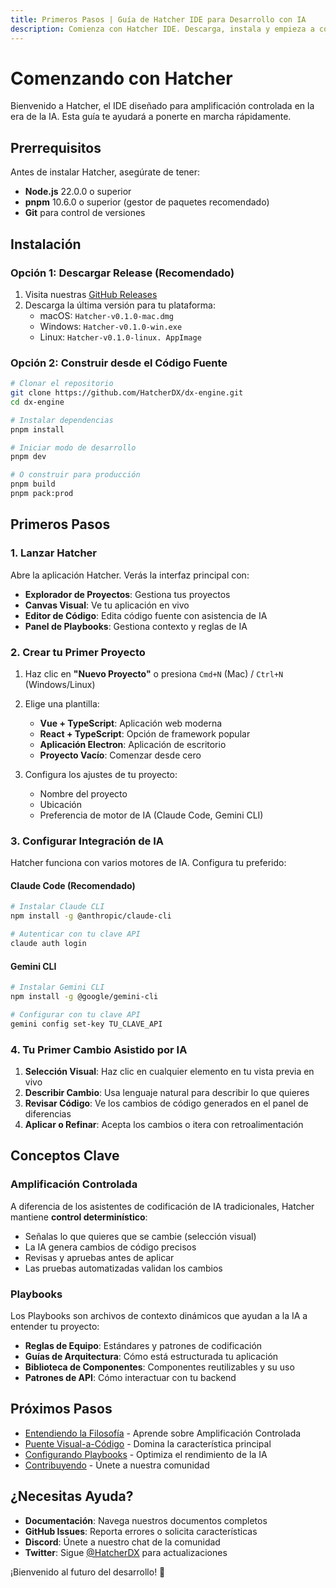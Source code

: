 ```yaml
---
title: Primeros Pasos | Guía de Hatcher IDE para Desarrollo con IA
description: Comienza con Hatcher IDE. Descarga, instala y empieza a construir con desarrollo controlado de IA. Guía completa de configuración para el IDE de código abierto que da a los desarrolladores control determinístico sobre la IA.
---
```


# Comenzando con Hatcher

Bienvenido a Hatcher, el IDE diseñado para amplificación controlada en la era de la IA. Esta guía te ayudará a ponerte en marcha rápidamente.

## Prerrequisitos

Antes de instalar Hatcher, asegúrate de tener:

- **Node.js** 22.0.0 o superior
- **pnpm** 10.6.0 o superior (gestor de paquetes recomendado)
- **Git** para control de versiones

## Instalación

### Opción 1: Descargar Release (Recomendado)

1. Visita nuestras [GitHub Releases](https://github.com/HatcherDX/dx-engine/releases)
2. Descarga la última versión para tu plataforma:
   - macOS: `Hatcher-v0.1.0-mac.dmg`
   - Windows: `Hatcher-v0.1.0-win.exe`
   - Linux: `Hatcher-v0.1.0-linux. AppImage`

### Opción 2: Construir desde el Código Fuente

```bash
# Clonar el repositorio
git clone https://github.com/HatcherDX/dx-engine.git
cd dx-engine

# Instalar dependencias
pnpm install

# Iniciar modo de desarrollo
pnpm dev

# O construir para producción
pnpm build
pnpm pack:prod
```

## Primeros Pasos

### 1. Lanzar Hatcher

Abre la aplicación Hatcher. Verás la interfaz principal con:

- **Explorador de Proyectos**: Gestiona tus proyectos
- **Canvas Visual**: Ve tu aplicación en vivo
- **Editor de Código**: Edita código fuente con asistencia de IA
- **Panel de Playbooks**: Gestiona contexto y reglas de IA

### 2. Crear tu Primer Proyecto

1. Haz clic en **"Nuevo Proyecto"** o presiona `Cmd+N` (Mac) / `Ctrl+N` (Windows/Linux)
2. Elige una plantilla:
   - **Vue + TypeScript**: Aplicación web moderna
   - **React + TypeScript**: Opción de framework popular
   - **Aplicación Electron**: Aplicación de escritorio
   - **Proyecto Vacío**: Comenzar desde cero

3. Configura los ajustes de tu proyecto:
   - Nombre del proyecto
   - Ubicación
   - Preferencia de motor de IA (Claude Code, Gemini CLI)

### 3. Configurar Integración de IA

Hatcher funciona con varios motores de IA. Configura tu preferido:

#### Claude Code (Recomendado)

```bash
# Instalar Claude CLI
npm install -g @anthropic/claude-cli

# Autenticar con tu clave API
claude auth login
```

#### Gemini CLI

```bash
# Instalar Gemini CLI
npm install -g @google/gemini-cli

# Configurar con tu clave API
gemini config set-key TU_CLAVE_API
```

### 4. Tu Primer Cambio Asistido por IA

1. **Selección Visual**: Haz clic en cualquier elemento en tu vista previa en vivo
2. **Describir Cambio**: Usa lenguaje natural para describir lo que quieres
3. **Revisar Código**: Ve los cambios de código generados en el panel de diferencias
4. **Aplicar o Refinar**: Acepta los cambios o itera con retroalimentación

## Conceptos Clave

### Amplificación Controlada

A diferencia de los asistentes de codificación de IA tradicionales, Hatcher mantiene **control determinístico**:

- Señalas lo que quieres que se cambie (selección visual)
- La IA genera cambios de código precisos
- Revisas y apruebas antes de aplicar
- Las pruebas automatizadas validan los cambios

### Playbooks

Los Playbooks son archivos de contexto dinámicos que ayudan a la IA a entender tu proyecto:

- **Reglas de Equipo**: Estándares y patrones de codificación
- **Guías de Arquitectura**: Cómo está estructurada tu aplicación
- **Biblioteca de Componentes**: Componentes reutilizables y su uso
- **Patrones de API**: Cómo interactuar con tu backend

## Próximos Pasos

- [Entendiendo la Filosofía](/es/philosophy) - Aprende sobre Amplificación Controlada
- [Puente Visual-a-Código](/es/visual-to-code) - Domina la característica principal
- [Configurando Playbooks](/es/playbooks) - Optimiza el rendimiento de la IA
- [Contribuyendo](/es/contributing) - Únete a nuestra comunidad

## ¿Necesitas Ayuda?

- **Documentación**: Navega nuestros documentos completos
- **GitHub Issues**: Reporta errores o solicita características
- **Discord**: Únete a nuestro chat de la comunidad
- **Twitter**: Sigue [@HatcherDX](https://twitter.com/HatcherDX) para actualizaciones

¡Bienvenido al futuro del desarrollo! 🚀
